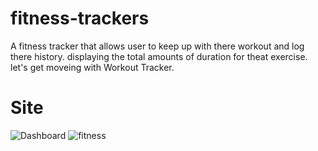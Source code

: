 # fitness-trackers
A fitness tracker that allows user to keep up with there workout and log there history. displaying the total amounts of duration for theat exercise.
let's get moveing with Workout Tracker.

# Site

![Dashboard](https://user-images.githubusercontent.com/68127279/112699579-c398d380-8e51-11eb-95b4-484ad1a9142f.JPG)
![fitness](https://user-images.githubusercontent.com/68127279/112699583-c693c400-8e51-11eb-9071-8f85003d80c9.JPG)


